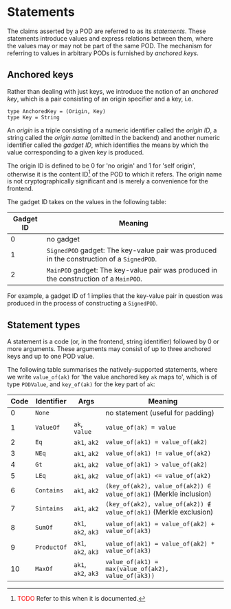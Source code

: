 # Statements
The claims asserted by a POD are referred to as its *statements*. These statements introduce values and express relations between them, where the values may or may not be part of the same POD. The mechanism for referring to values in arbitrary PODs is furnished by *anchored keys*.

## Anchored keys
Rather than dealing with just keys, we introduce the notion of an *anchored key*, which is a pair consisting of an origin specifier and a key, i.e.

```
type AnchoredKey = (Origin, Key)
type Key = String
```

An *origin* is a triple consisting of a numeric identifier called the *origin ID*, a string called the *origin name* (omitted in the backend) and another numeric identifier called the *gadget ID*, which identifies the means by which the value corresponding to a given key is produced.

The origin ID is defined to be 0 for 'no origin' and 1 for 'self origin', otherwise it is the content ID[^content-id] of the POD to which it refers. The origin name is not cryptographically significant and is merely a convenience for the frontend.

The gadget ID takes on the values in the following table:

| Gadget ID | Meaning                                                                                   |
|-----------|-------------------------------------------------------------------------------------------|
| 0         | no gadget                                                                                 |
| 1         | `SignedPOD` gadget: The key-value pair was produced in the construction of a `SignedPOD`. |
| 2         | `MainPOD` gadget: The key-value pair was produced in the construction of a `MainPOD`.     |

For example, a gadget ID of 1 implies that the key-value pair in question was produced in the process of constructing a `SignedPOD`.

## Statement types
A statement is a code (or, in the frontend, string identifier) followed by 0 or more arguments. These arguments may consist of up to three anchored keys and up to one POD value.

The following table summarises the natively-supported statements, where we write `value_of(ak)` for 'the value anchored key `ak` maps to', which is of type `PODValue`, and `key_of(ak)` for the key part of `ak`:

| Code | Identifier  | Args                | Meaning                                                           |
|------|-------------|---------------------|-------------------------------------------------------------------|
| 0    | `None`      |                     | no statement (useful for padding)                                 |
| 1    | `ValueOf`   | `ak`, `value`       | `value_of(ak) = value`                                            |
| 2    | `Eq`        | `ak1`, `ak2`        | `value_of(ak1) = value_of(ak2)`                                   |
| 3    | `NEq`       | `ak1`, `ak2`        | `value_of(ak1) != value_of(ak2)`                                  |
| 4    | `Gt`        | `ak1`, `ak2`        | `value_of(ak1) > value_of(ak2)`                                   |
| 5    | `LEq`       | `ak1`, `ak2`        | `value_of(ak1) <= value_of(ak2)`                                  |
| 6    | `Contains`  | `ak1`, `ak2`        | `(key_of(ak2), value_of(ak2)) ∈ value_of(ak1)` (Merkle inclusion) |
| 7    | `Sintains`  | `ak1`, `ak2`        | `(key_of(ak2), value_of(ak2)) ∉ value_of(ak1)` (Merkle exclusion) |
| 8    | `SumOf`     | `ak1`, `ak2`, `ak3` | `value_of(ak1) = value_of(ak2) + value_of(ak3)`                   |
| 9    | `ProductOf` | `ak1`, `ak2`, `ak3` | `value_of(ak1) = value_of(ak2) * value_of(ak3)`                   |
| 10   | `MaxOf`     | `ak1`, `ak2`, `ak3` | `value_of(ak1) = max(value_of(ak2), value_of(ak3))`               |

[^content-id]: <font color="red">TODO</font> Refer to this when it is documented.
